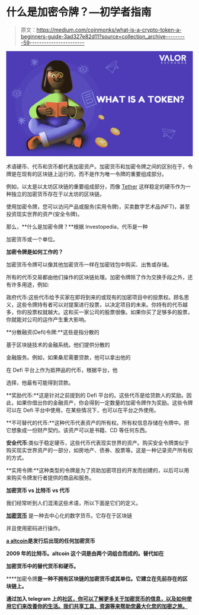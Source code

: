 # 什么是加密令牌？—初学者指南

> 原文：<https://medium.com/coinmonks/what-is-a-crypto-token-a-beginners-guide-3ad327e82d11?source=collection_archive---------59----------------------->

![](img/be8d255b4759984dd7ff1f99df7d8a91.png)

术语硬币、代币和货币都代表加密资产。加密货币和加密令牌之间的区别在于，令牌是在现有的区块链上运行的，而不是作为唯一令牌的重要组成部分。

例如，以太是以太坊区块链的重要组成部分，而像 [Tether](https://valorexchange.com/) 这样稳定的硬币作为一种独立的加密货币存在于以太坊的区块链。

使用加密令牌，您可以访问产品或服务(实用令牌)，买卖数字艺术品(NFT)，甚至投资现实世界的资产(安全令牌)。

那么，**什么是加密令牌？**根据 Investopedia，代币是一种

加密货币或一个单位。

**加密令牌是如何工作的？**

加密货币令牌可以像其他加密货币一样在加密钱包中购买、出售或存储。

所有的代币交易都由他们操作的区块链处理。加密令牌除了作为交换手段之外，还有许多用途，例如:

政府代币:这些代币给予买家在即将到来的或现有的加密项目中的投票权。顾名思义，这些令牌持有者可以对提案进行投票，以决定项目的未来。你持有的代币越多，你的投票权就越大。这和买一家公司的股票很像。如果你买了足够多的股票，你就能对公司的运作产生重大影响。

**分散融资(Defi)令牌:**这些是指分散的

基于区块链技术的金融系统。他们提供分散的

金融服务。例如，如果桑尼需要贷款，他可以拿出他的

在 Defi 平台上作为抵押品的代币，根据平台，他

选择，他最有可能得到贷款。

**奖励代币:**这是针对之前提到的 Defi 平台的。这些代币是给贷款人的奖励。因此，如果你借出你的金融资产，你会得到一定数量的加密令牌作为奖励。这些令牌可以在 Defi 平台中使用，在某些情况下，也可以在平台之外使用。

**不可替代的代币:**这种代币代表资产的所有权。所有权信息存储在令牌中。把它想象成一份财产契约。该资产可以是书籍、CD 等任何东西。

**安全代币**:类似于稳定硬币，这些代币代表现实世界的资产。购买安全令牌类似于购买现实世界资产的一部分，如房地产、债券、股票等。这是一种记录资产所有权的方式。

**实用令牌:**这种类型的令牌是为了资助加密项目的开发而创建的，以后可以用来购买令牌发行者提供的商品和服务。

**加密货币 vs 比特币 vs 代币**

我们经常听到人们混淆这些术语，所以下面是它们的定义。

[**加密货币**](https://valorexchange.com/blog/post?slug=what-is-a-cryptocurrency-a-beginners-guide) 是一种去中心化的数字货币。它存在于区块链

并且使用密码进行操作。

[**a altcoin**](https://valorexchange.com/blog/post?slug=introduction-to-altcoins-for-beginners)**是发行后出现的任何加密货币**

**2009 年的比特币。altcoin 这个词是由两个词组合而成的。替代如在**

**加密货币中的替代货币和硬币。**

****加密令牌**是一种不拥有区块链的加密货币或其单位。它建立在先前存在的区块链上。**

**通过加入 telegram 上的[社区，你可以了解更多关于加密货币的信息，以及如何使用它们来改善你的生活。我们共享工具、资源等来帮助您最大化您的加密之旅。](https://t.me/valorexchangecommunity)**